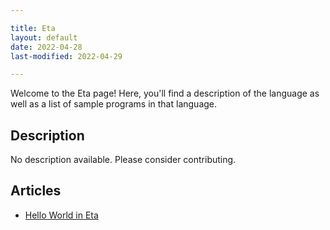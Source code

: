 ```yaml
---

title: Eta
layout: default
date: 2022-04-28
last-modified: 2022-04-29

---
```


Welcome to the Eta page! Here, you'll find a description of the language as well as a list of sample programs in that language.

## Description

No description available. Please consider contributing.

## Articles

- [Hello World in Eta](https://sampleprograms.io/projects/hello-world/eta)